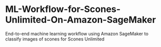 # ML-Workflow-for-Scones-Unlimited-On-Amazon-SageMaker
End-to-end machine learning workflow using Amazon SageMaker to classify images of scones for Scones Unlimited
